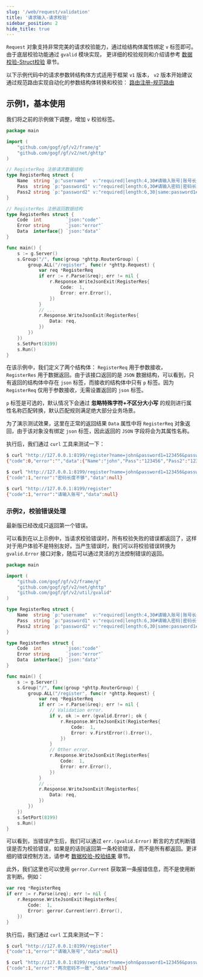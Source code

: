 ```yaml
---
slug: '/web/request/validation'
title: '请求输入-请求校验'
sidebar_position: 2
hide_title: true
---
```


`Request` 对象支持非常完美的请求校验能力，通过给结构体属性绑定 `v` 标签即可。由于底层校验功能通过 `gvalid` 模块实现，
更详细的校验规则和介绍请参考 [数据校验-Struct校验](../../4-%E6%A0%B8%E5%BF%83%E7%BB%84%E4%BB%B6/6-%E6%95%B0%E6%8D%AE%E6%A0%A1%E9%AA%8C/3-%E6%95%B0%E6%8D%AE%E6%A0%A1%E9%AA%8C-%E5%8F%82%E6%95%B0%E7%B1%BB%E5%9E%8B/1-%E6%95%B0%E6%8D%AE%E6%A0%A1%E9%AA%8C-Struct%E6%A0%A1%E9%AA%8C/0-Struct%E6%A0%A1%E9%AA%8C-%E5%9F%BA%E6%9C%AC%E4%BD%BF%E7%94%A8.md) 章节。

以下示例代码中的请求参数转结构体方式适用于框架 `v1` 版本， `v2` 版本开始建议通过规范路由实现自动化的参数结构体转换和校验： [路由注册-规范路由](../路由管理/路由管理-路由注册/路由注册-规范路由/路由注册-规范路由.md)

## 示例1，基本使用

我们将之前的示例做下调整，增加 `v` 校验标签。

```go
package main

import (
    "github.com/gogf/gf/v2/frame/g"
    "github.com/gogf/gf/v2/net/ghttp"
)

// RegisterReq 注册请求数据结构
type RegisterReq struct {
    Name  string `p:"username"  v:"required|length:4,30#请输入账号|账号长度为:{min}到:{max}位"`
    Pass  string `p:"password1" v:"required|length:6,30#请输入密码|密码长度不够"`
    Pass2 string `p:"password2" v:"required|length:6,30|same:password1#请确认密码|密码长度不够|两次密码不一致"`
}

// RegisterRes 注册返回数据结构
type RegisterRes struct {
    Code  int         `json:"code"`
    Error string      `json:"error"`
    Data  interface{} `json:"data"`
}

func main() {
    s := g.Server()
    s.Group("/", func(group *ghttp.RouterGroup) {
        group.ALL("/register", func(r *ghttp.Request) {
            var req *RegisterReq
            if err := r.Parse(&req); err != nil {
                r.Response.WriteJsonExit(RegisterRes{
                    Code:  1,
                    Error: err.Error(),
                })
            }
            // ...
            r.Response.WriteJsonExit(RegisterRes{
                Data: req,
            })
        })
    })
    s.SetPort(8199)
    s.Run()
}
```

在该示例中，我们定义了两个结构体： `RegisterReq` 用于参数接收， `RegisterRes` 用于数据返回。由于该接口返回的是 `JSON` 数据结构，可以看到，只有返回的结构体中存在 `json` 标签，而接收的结构体中只有 `p` 标签。因为 `RegisterReq` 仅用于参数接收，无需设置返回的 `json` 标签。

`p` 标签是可选的，默认情况下会通过 **忽略特殊字符+不区分大小写** 的规则进行属性名称匹配转换，默认匹配规则满足绝大部分业务场景。

为了演示测试效果，这里在正常的返回结果 `Data` 属性中将 `RegisterReq` 对象返回，由于该对象没有绑定 `json` 标签，因此返回的 `JSON` 字段将会为其属性名称。

执行后，我们通过 `curl` 工具来测试一下：

```bash
$ curl "http://127.0.0.1:8199/register?name=john&password1=123456&password2=123456"
{"code":0,"error":"","data":{"Name":"john","Pass":"123456","Pass2":"123456"}}

$ curl "http://127.0.0.1:8199/register?name=john&password1=123456&password2=12345"
{"code":1,"error":"密码长度不够","data":null}

$ curl "http://127.0.0.1:8199/register"
{"code":1,"error":"请输入账号","data":null}
```

### 示例2，校验错误处理

最新版已经改成只返回第一个错误。

可以看到在以上示例中，当请求校验错误时，所有校验失败的错误都返回了，这样对于用户体验不是特别友好。当产生错误时，我们可以将校验错误转换为 `gvalid.Error` 接口对象，随后可以通过灵活的方法控制错误的返回。

```go
package main

import (
    "github.com/gogf/gf/v2/frame/g"
    "github.com/gogf/gf/v2/net/ghttp"
    "github.com/gogf/gf/v2/util/gvalid"
)

type RegisterReq struct {
    Name  string `p:"username"  v:"required|length:4,30#请输入账号|账号长度为:{min}到:{max}位"`
    Pass  string `p:"password1" v:"required|length:6,30#请输入密码|密码长度不够"`
    Pass2 string `p:"password2" v:"required|length:6,30|same:password1#请确认密码|密码长度不够|两次密码不一致"`
}

type RegisterRes struct {
    Code  int         `json:"code"`
    Error string      `json:"error"`
    Data  interface{} `json:"data"`
}

func main() {
    s := g.Server()
    s.Group("/", func(group *ghttp.RouterGroup) {
        group.ALL("/register", func(r *ghttp.Request) {
            var req *RegisterReq
            if err := r.Parse(&req); err != nil {
                // Validation error.
                if v, ok := err.(gvalid.Error); ok {
                    r.Response.WriteJsonExit(RegisterRes{
                        Code:  1,
                        Error: v.FirstError().Error(),
                    })
                }
                // Other error.
                r.Response.WriteJsonExit(RegisterRes{
                    Code:  1,
                    Error: err.Error(),
                })
            }
            // ...
            r.Response.WriteJsonExit(RegisterRes{
                Data: req,
            })
        })
    })
    s.SetPort(8199)
    s.Run()
}
```

可以看到，当错误产生后，我们可以通过 `err.(gvalid.Error)` 断言的方式判断错误是否为校验错误，如果是的话则返回第一条校验错误，而不是所有都返回。更详细的错误控制方法，请参考 [数据校验-校验结果](../../核心组件/数据校验/数据校验-校验结果.md) 章节。

此外，我们这里也可以使用 `gerror.Current` 获取第一条报错信息，而不是使用断言判断。例如：

```go
var req *RegisterReq
if err := r.Parse(&req); err != nil {
    r.Response.WriteJsonExit(RegisterRes{
        Code:  1,
        Error: gerror.Current(err).Error(),
    })
}
```

执行后，我们通过 `curl` 工具来测试一下：

```bash
$ curl "http://127.0.0.1:8199/register"
{"code":1,"error":"请输入账号","data":null}

$ curl "http://127.0.0.1:8199/register?name=john&password1=123456&password2=1234567"
{"code":1,"error":"两次密码不一致","data":null}
```